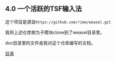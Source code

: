 ## 4.0 一个活跃的TSF输入法

这个项目是源自`https://github.com/rime/weasel.git`

我将上述仓库做为子模块clone到了weasel目录里。

doc目录里的文件是我对这个仓库编写的文档。

[目录](https://github.com/ChineseInputMethod/weasel/blob/master/doc/catalogue.md)
